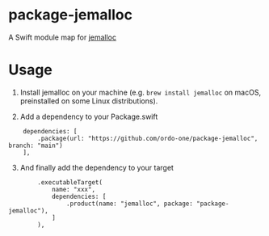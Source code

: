 # package-jemalloc

A Swift module map for [jemalloc](http://jemalloc.net)

# Usage

1. Install jemalloc on your machine (e.g. `brew install jemalloc` on macOS, preinstalled on some Linux distributions).

2. Add a dependency to your Package.swift
```
    dependencies: [
        .package(url: "https://github.com/ordo-one/package-jemalloc", branch: "main")
    ],
```

3. And finally add the dependency to your target

```
        .executableTarget(
            name: "xxx",
            dependencies: [
                .product(name: "jemalloc", package: "package-jemalloc"),
            ]
        ),
```
